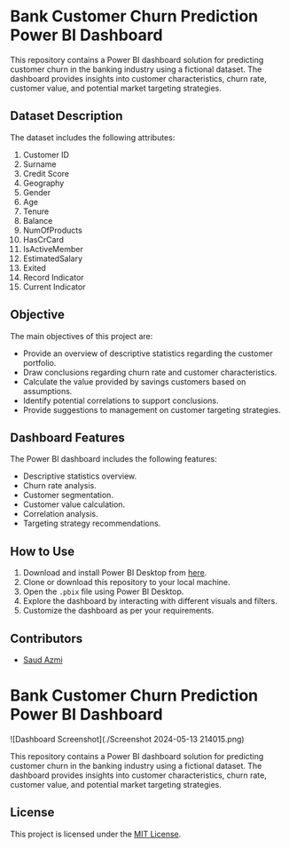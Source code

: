 # Bank Customer Churn Prediction Power BI Dashboard

This repository contains a Power BI dashboard solution for predicting customer churn in the banking industry using a fictional dataset. The dashboard provides insights into customer characteristics, churn rate, customer value, and potential market targeting strategies.

## Dataset Description

The dataset includes the following attributes:

1. Customer ID
2. Surname
3. Credit Score
4. Geography
5. Gender
6. Age
7. Tenure
8. Balance
9. NumOfProducts
10. HasCrCard
11. IsActiveMember
12. EstimatedSalary
13. Exited
14. Record Indicator
15. Current Indicator

## Objective

The main objectives of this project are:

- Provide an overview of descriptive statistics regarding the customer portfolio.
- Draw conclusions regarding churn rate and customer characteristics.
- Calculate the value provided by savings customers based on assumptions.
- Identify potential correlations to support conclusions.
- Provide suggestions to management on customer targeting strategies.

## Dashboard Features

The Power BI dashboard includes the following features:

- Descriptive statistics overview.
- Churn rate analysis.
- Customer segmentation.
- Customer value calculation.
- Correlation analysis.
- Targeting strategy recommendations.

## How to Use

1. Download and install Power BI Desktop from [here](https://powerbi.microsoft.com/en-us/desktop/).
2. Clone or download this repository to your local machine.
3. Open the `.pbix` file using Power BI Desktop.
4. Explore the dashboard by interacting with different visuals and filters.
5. Customize the dashboard as per your requirements.

## Contributors

- [Saud Azmi](https://github.com/SaudAzmi)

# Bank Customer Churn Prediction Power BI Dashboard

![Dashboard Screenshot](./Screenshot 2024-05-13 214015.png)

This repository contains a Power BI dashboard solution for predicting customer churn in the banking industry using a fictional dataset. The dashboard provides insights into customer characteristics, churn rate, customer value, and potential market targeting strategies.


## License

This project is licensed under the [MIT License](LICENSE).

